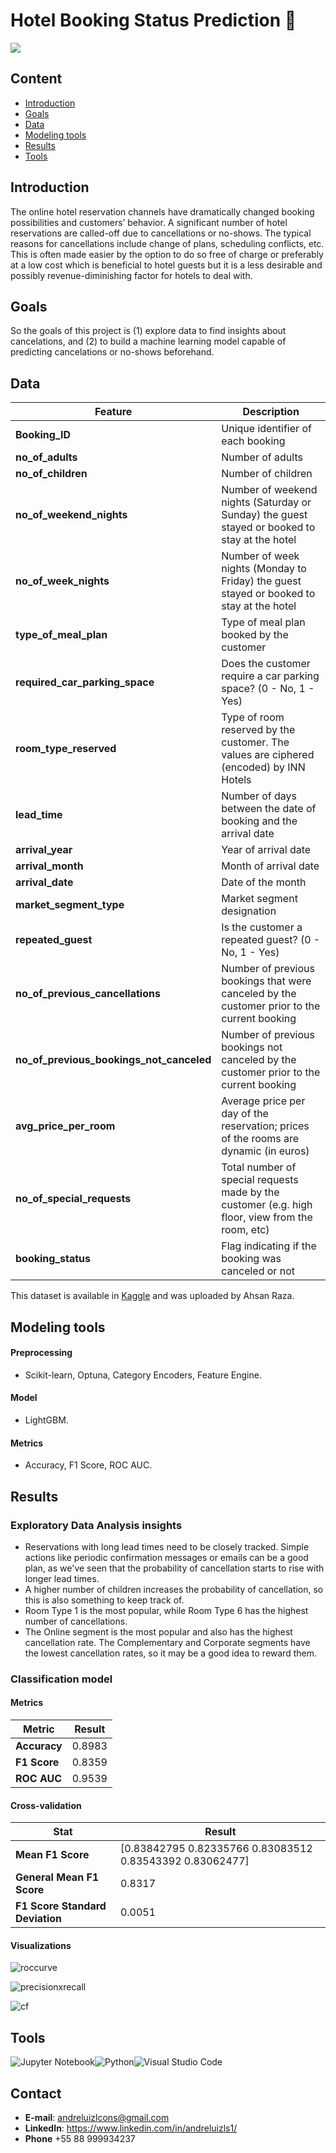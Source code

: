 # Hotel Booking Status Prediction 🏨
![](doc/img/manuel-moreno-DGa0LQ0yDPc-unsplash.jpg)

## Content
- [Introduction](#introduction)
- [Goals](#goals)
- [Data](#data)
- [Modeling tools](#modeling-tools)
- [Results](#results)
- [Tools](#tools)

## Introduction
The online hotel reservation channels have dramatically changed booking possibilities and customers’ behavior. A significant number of hotel reservations are called-off due to cancellations or no-shows. The typical reasons for cancellations include change of plans, scheduling conflicts, etc. This is often made easier by the option to do so free of charge or preferably at a low cost which is beneficial to hotel guests but it is a less desirable and possibly revenue-diminishing factor for hotels to deal with.

## Goals
So the goals of this project is (1) explore data to find insights about cancelations, and (2) to build a machine learning model capable of predicting cancelations or no-shows beforehand. 

## Data
| **Feature**| **Description**|
|---|---|
|**Booking_ID**| Unique identifier of each booking|
|**no_of_adults**| Number of adults|
|**no_of_children**| Number of children|
|**no_of_weekend_nights**| Number of weekend nights (Saturday or Sunday) the guest stayed or booked to stay at the hotel|
|**no_of_week_nights**| Number of week nights (Monday to Friday) the guest stayed or booked to stay at the hotel|
|**type_of_meal_plan**| Type of meal plan booked by the customer|
|**required_car_parking_space**| Does the customer require a car parking space? (0 - No, 1 - Yes)|
|**room_type_reserved**| Type of room reserved by the customer. The values are ciphered (encoded) by INN Hotels|
|**lead_time**| Number of days between the date of booking and the arrival date|
|**arrival_year**| Year of arrival date|
|**arrival_month**| Month of arrival date|
|**arrival_date**| Date of the month|
|**market_segment_type**| Market segment designation|
|**repeated_guest**| Is the customer a repeated guest? (0 - No, 1 - Yes)|
|**no_of_previous_cancellations**| Number of previous bookings that were canceled by the customer prior to the current booking|
|**no_of_previous_bookings_not_canceled** | Number of previous bookings not canceled by the customer prior to the current booking|
|**avg_price_per_room**| Average price per day of the reservation; prices of the rooms are dynamic (in euros)|
|**no_of_special_requests**| Total number of special requests made by the customer (e.g. high floor, view from the room, etc)|
|**booking_status**| Flag indicating if the booking was canceled or not|

This dataset is available in [Kaggle](https://www.kaggle.com/datasets/ahsan81/hotel-reservations-classification-dataset) and was uploaded by Ahsan Raza.

## Modeling tools
#### Preprocessing
- Scikit-learn, Optuna, Category Encoders, Feature Engine.
#### Model
- LightGBM.
#### Metrics
- Accuracy, F1 Score, ROC AUC. 

## Results
### Exploratory Data Analysis insights
- Reservations with long lead times need to be closely tracked. Simple actions like periodic confirmation messages or emails can be a good plan, as we've seen that the probability of cancellation starts to rise with longer lead times.
- A higher number of children increases the probability of cancellation, so this is also something to keep track of.
- Room Type 1 is the most popular, while Room Type 6 has the highest number of cancellations.
- The Online segment is the most popular and also has the highest cancellation rate. The Complementary and Corporate segments have the lowest cancellation rates, so it may be a good idea to reward them.

### Classification model
#### Metrics
|Metric|Result|
|---|---|
|**Accuracy**| 0.8983|
|**F1 Score**| 0.8359|
|**ROC AUC**| 0.9539|

#### Cross-validation
|Stat|Result|
|---|---|
|**Mean F1 Score**| [0.83842795 0.82335766 0.83083512 0.83543392 0.83062477]|
|**General Mean F1 Score**| 0.8317|
|**F1 Score Standard Deviation**| 0.0051|

#### Visualizations
![roccurve](doc/img/plot/rocauc.png)

![precisionxrecall](doc/img/plot/precisionxrecall.png)

![cf](doc/img//plot/cf.png)

## Tools 
![Jupyter Notebook](https://img.shields.io/badge/jupyter-%23FA0F00.svg?style=for-the-badge&logo=jupyter&logoColor=white)![Python](https://img.shields.io/badge/python-3670A0?style=for-the-badge&logo=python&logoColor=ffdd54)![Visual Studio Code](https://img.shields.io/badge/Visual%20Studio%20Code-0078d7.svg?style=for-the-badge&logo=visual-studio-code&logoColor=white)

## Contact
- **E-mail**: andreluizlcons@gmail.com
- **LinkedIn**: https://www.linkedin.com/in/andreluizls1/
- **Phone** +55 88 999934237